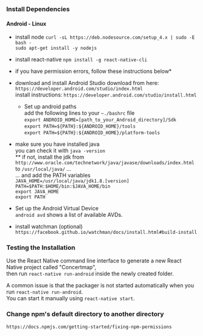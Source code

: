 ### Install Dependencies
#### Android - Linux

* install node
`curl -sL https://deb.nodesource.com/setup_4.x | sudo -E bash -`  
`sudo apt-get install -y nodejs`

* install react-native
`npm install -g react-native-cli`
* if you have permission errors, follow these instructions below*

* download and install Android Studio
download from here: `https://developer.android.com/studio/index.html`  
install instructions: `https://developer.android.com/studio/install.html`
    * Set up android paths  
add the following lines to your `~./bashrc` file  
`export ANDROID_HOME=[path_to_your_Android_directory]/Sdk`  
`export PATH=${PATH}:${ANDROID_HOME}/tools`  
`export PATH=${PATH}:${ANDROID_HOME}/platform-tools`  

* make sure you have installed java  
you can check it with `java -version`  
    ** if not, install the jdk from `http://www.oracle.com/technetwork/java/javase/downloads/index.html` 
to `/usr/local/java/` ...   
... and add the PATH variables  
`JAVA_HOME=/usr/local/java/jdk1.8.[version]`   
`PATH=$PATH:$HOME/bin:$JAVA_HOME/bin`  
`export JAVA_HOME`  
`export PATH`  

* Set up the Android Virtual Device  
`android avd` shows a list of available AVDs.

* install watchman (optional)  
`https://facebook.github.io/watchman/docs/install.html#build-install`


### Testing the Installation
Use the React Native command line interface to generate a new
React Native project called "Concertmap",   
then run `react-native run-android` inside the newly created folder.

A common issue is that the packager is not started automatically when you run `react-native run-android`.  
You can start it manually using `react-native start`.

### Change npm's default directory to another directory
`https://docs.npmjs.com/getting-started/fixing-npm-permissions`

